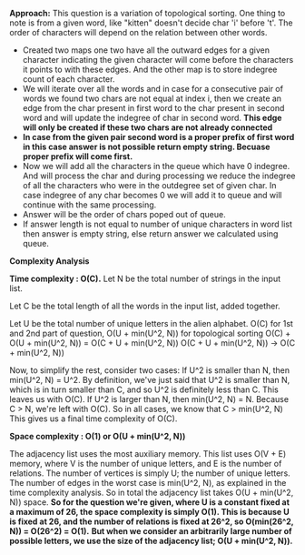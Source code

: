 **Approach:** This question is a variation of topological sorting. One thing to note is from a given word, like "kitten" doesn't decide char 'i' before 't'. The order of characters will depend on the relation between other words.
* Created two maps one two have all the outward edges for a given character indicating the given character will come before the characters it points to with these edges. And the other map is to store indegree count of each character.
* We will iterate over all the words and in case for a consecutive pair of words we found two chars are not equal at index i, then we create an edge from the char present in first word to the char present in second word and will update the indegree of char in second word. **This edge will only be created if these two chars are not already connected**
* **In case from the given pair second word is a proper prefix of first word in this case answer is not possible return empty string. Becuase proper prefix will come first.**
* Now we will add all the characters in the queue which have 0 indegree. And will process the char and during processing we reduce the indegree of all the characters who were in the outdegree set of given char. In case indegree of any char becomes 0 we will add it to queue and will continue with the same processing.
* Answer will be the order of chars poped out of queue.
* If answer length is not equal to number of unique characters in word list then answer is empty string, else return answer we calculated using queue.

**Complexity Analysis**

**Time complexity : O(C).**
Let N be the total number of strings in the input list.

Let C be the total length of all the words in the input list, added together.

Let U be the total number of unique letters in the alien alphabet.
O(C) for 1st and 2nd part of question, O(U + min(U^2, N)) for topological sorting
O(C) + O(U + min(U^2, N)) = O(C + U + min(U^2, N))
O(C + U + min(U^2, N)) → O(C + min(U^2, N))

Now, to simplify the rest, consider two cases:
If U^2 is smaller than N, then min(U^2, N) = U^2. By definition, we've just said that U^2 is smaller than N, which is in turn smaller than C, and so U^2 is definitely less than C. This leaves us with O(C).
If U^2 is larger than N, then min(U^2, N) = N. Because C > N, we're left with O(C).
So in all cases, we know that C > min(U^2, N) This gives us a final time complexity of O(C).

**Space complexity : O(1) or O(U + min(U^2, N))**

The adjacency list uses the most auxiliary memory. This list uses O(V + E) memory, where V is the number of unique letters, and E is the number of relations.
The number of vertices is simply U; the number of unique letters.
The number of edges in the worst case is min(U^2, N), as explained in the time complexity analysis.
So in total the adjacency list takes O(U + min(U^2, N)) space.
**So for the question we're given, where U is a constant fixed at a maximum of 26, the space complexity is simply O(1). This is because U is fixed at 26, and the number of relations is fixed at 26^2, so O(min(26^2, N)) = O(26^2) = O(1).**
**But when we consider an arbitrarily large number of possible letters, we use the size of the adjacency list; O(U + min(U^2, N)).**
